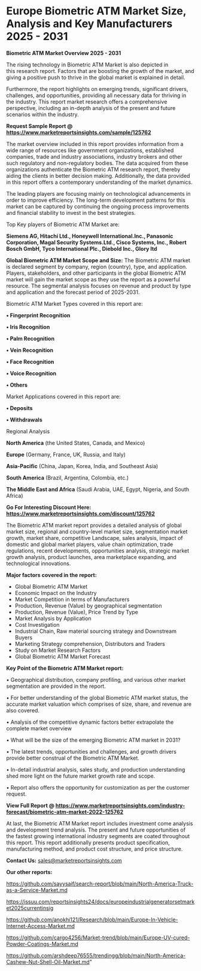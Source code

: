 # Europe Biometric ATM Market Size, Analysis and Key Manufacturers 2025 - 2031

<Strong> Biometric ATM Market Overview 2025 - 2031</strong>

The rising technology in Biometric ATM Market is also depicted in this research report. Factors that are boosting the growth of the market, and giving a positive push to thrive in the global market is explained in detail.

Furthermore, the report highlights on emerging trends, significant drivers, challenges, and opportunities, providing all necessary data for thriving in the industry. This report market research offers a comprehensive perspective, including an in-depth analysis of the present and future scenarios within the industry.

<strong>Request Sample Report @ <a href=https://www.marketreportsinsights.com/sample/125762>https://www.marketreportsinsights.com/sample/125762</a></strong>

The market overview included in this report provides information from a wide range of resources like government organizations, established companies, trade and industry associations, industry brokers and other such regulatory and non-regulatory bodies. The data acquired from these organizations authenticate the Biometric ATM research report, thereby aiding the clients in better decision making. Additionally, the data provided in this report offers a contemporary understanding of the market dynamics.

The leading players are focusing mainly on technological advancements in order to improve efficiency. The long-term development patterns for this market can be captured by continuing the ongoing process improvements and financial stability to invest in the best strategies.

Top Key players of Biometric ATM Market are:

<strong>Siemens AG, Hitachi Ltd., Honeywell International.Inc., Panasonic Corporation, Magal Security Systems.Ltd., Cisco Systems, Inc., Robert Bosch GmbH, Tyco International Plc., Diebold Inc., Glory ltd</strong>

<strong><b>Global Biometric ATM Market Scope and Size:</b></strong>
The Biometric ATM market is declared segment by company, region (country), type, and application. Players, stakeholders, and other participants in the global Biometric ATM market will gain the market scope as they use the report as a powerful resource. The segmental analysis focuses on revenue and product by type and application and the forecast period of 2025-2031.

Biometric ATM Market Types covered in this report are:

<strong>• Fingerprint Recognition

• Iris Recognition

• Palm Recognition

• Vein Recognition

• Face Recognition

• Voice Recognition

• Others</strong>

Market Applications covered in this report are:

<strong>• Deposits

• Withdrawals</strong> 

Regional Analysis

<strong>North America</strong> (the United States, Canada, and Mexico)

<strong>Europe</strong> (Germany, France, UK, Russia, and Italy)

<strong>Asia-Pacific</strong> (China, Japan, Korea, India, and Southeast Asia)

<strong>South America</strong> (Brazil, Argentina, Colombia, etc.)

<strong>The Middle East and Africa</strong> (Saudi Arabia, UAE, Egypt, Nigeria, and South Africa)

<strong>Go For Interesting Discount Here: <a href=https://www.marketreportsinsights.com/discount/125762>https://www.marketreportsinsights.com/discount/125762</a></strong>

The Biometric ATM market report provides a detailed analysis of global market size, regional and country-level market size, segmentation market growth, market share, competitive Landscape, sales analysis, impact of domestic and global market players, value chain optimization, trade regulations, recent developments, opportunities analysis, strategic market growth analysis, product launches, area marketplace expanding, and technological innovations.

<strong><b>Major factors covered in the report:</b></strong>
<ul>
  <li>Global Biometric ATM Market </li>
  <li>Economic Impact on the Industry</li>
  <li>Market Competition in terms of Manufacturers</li>
  <li>Production, Revenue (Value) by geographical segmentation</li>
  <li>Production, Revenue (Value), Price Trend by Type</li>
  <li>Market Analysis by Application</li>
  <li>Cost Investigation</li>
  <li>Industrial Chain, Raw material sourcing strategy and Downstream Buyers</li>
  <li>Marketing Strategy comprehension, Distributors and Traders</li>
  <li>Study on Market Research Factors</li>
  <li>Global Biometric ATM Market Forecast</li>
</ul>

<strong><b>Key Point of the Biometric ATM Market report:</b></strong>

• Geographical distribution, company profiling, and various other market segmentation are provided in the report.

• For better understanding of the global Biometric ATM market status, the accurate market valuation which comprises of size, share, and revenue are also covered.

• Analysis of the competitive dynamic factors better extrapolate the complete market overview

• What will be the size of the emerging Biometric ATM market in 2031?

• The latest trends, opportunities and challenges, and growth drivers provide better construal of the Biometric ATM Market.

• In-detail industrial analysis, sales study, and production understanding shed more light on the future market growth rate and scope.

• Report also offers the opportunity for customization as per the customer request.

<strong><b>View Full Report @ <a href=https://www.marketreportsinsights.com/industry-forecast/biometric-atm-market-2022-125762>https://www.marketreportsinsights.com/industry-forecast/biometric-atm-market-2022-125762</a></b></strong>


At last, the Biometric ATM Market report includes investment come analysis and development trend analysis. The present and future opportunities of the fastest growing international industry segments are coated throughout this report. This report additionally presents product specification, manufacturing method, and product cost structure, and price structure.

<strong>Contact Us:</strong>
sales@marketreportsinsights.com

<strong>Our other reports:</strong>

<a href=https://github.com/sayysaif/search-report/blob/main/North-America-Truck-as-a-Service-Market.md>https://github.com/sayysaif/search-report/blob/main/North-America-Truck-as-a-Service-Market.md</a>

<a href=https://issuu.com/reportsinsights24/docs/europeindustrialgeneratorsetmarket2025currentinsig>https://issuu.com/reportsinsights24/docs/europeindustrialgeneratorsetmarket2025currentinsig</a>

<a href=https://github.com/anokhi121/Research/blob/main/Europe-In-Vehicle-Internet-Access-Market.md>https://github.com/anokhi121/Research/blob/main/Europe-In-Vehicle-Internet-Access-Market.md</a>

<a href=https://github.com/cargo4256/Market-trend/blob/main/Europe-UV-cured-Powder-Coatings-Market.md>https://github.com/cargo4256/Market-trend/blob/main/Europe-UV-cured-Powder-Coatings-Market.md</a>

<a href=https://github.com/arshdeep76555/trendingg/blob/main/North-America-Cashew-Nut-Shell-Oil-Market.md>https://github.com/arshdeep76555/trendingg/blob/main/North-America-Cashew-Nut-Shell-Oil-Market.md</a>"
